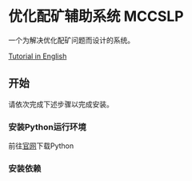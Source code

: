 # 优化配矿辅助系统 MCCSLP

一个为解决优化配矿问题而设计的系统。

[Tutorial in English](./README.md)

## 开始

请依次完成下述步骤以完成安装。

### 安装Python运行环境

前往[官网](https://www.python.org/downloads/)下载Python
### 安装依赖

